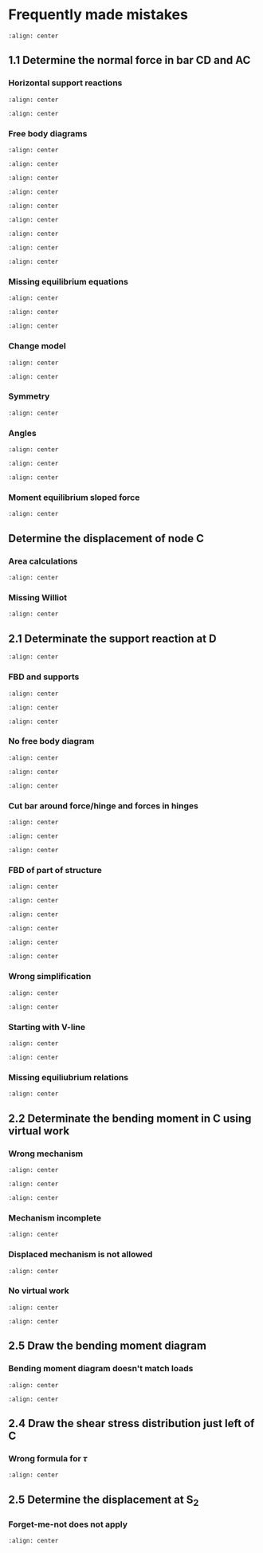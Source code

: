 # Frequently made mistakes

```{figure} ./FMM_data/1.1.svg
:align: center
```

## 1.1 Determine the normal force in bar $\text{CD}$ and $\text{AC}$

### Horizontal support reactions
```{figure} ./FMM_data/hor_sup.png
:align: center
```

```{figure} ./FMM_data/hor_sup_3.png
:align: center
```


### Free body diagrams
```{figure} ./FMM_data/FBD_1.png
:align: center
```

```{figure} ./FMM_data/FBD_2.png
:align: center
```

```{figure} ./FMM_data/FBD_3.png
:align: center
```

```{figure} ./FMM_data/FBD_4.png
:align: center
```

```{figure} ./FMM_data/hor_sup_2.png
:align: center
```

```{figure} ./FMM_data/FBD_5.png
:align: center
```

```{figure} ./FMM_data/FBD_6.png
:align: center
```

```{figure} ./FMM_data/FBD_7.png
:align: center
```

```{figure} ./FMM_data/FBD_8.png
:align: center
```

### Missing equilibrium equations

```{figure} ./FMM_data/miss_eq.png
:align: center
```

```{figure} ./FMM_data/miss_eq2.png
:align: center
```

```{figure} ./FMM_data/miss_eq3.png
:align: center
```

### Change model
```{figure} ./FMM_data/beam.png
:align: center
```

```{figure} ./FMM_data/beam_2.png
:align: center
```

### Symmetry
```{figure} ./FMM_data/symmetry.png
:align: center
```

### Angles
```{figure} ./FMM_data/angles.png
:align: center
```

```{figure} ./FMM_data/angles2.png
:align: center
```

```{figure} ./FMM_data/angles3.png
:align: center
```

### Moment equilibrium sloped force
```{figure} ./FMM_data/sloped.png
:align: center
```

## Determine the displacement of node $\text{C}$

### Area calculations
```{figure} ./FMM_data/area.png
:align: center
```

### Missing Williot
```{figure} ./FMM_data/no_wil.png
:align: center
```

## 2.1 Determinate the support reaction at $\text{D}$
```{figure} ./FMM_data/2.1.svg
:align: center
```

### FBD and supports
```{figure} ./FMM_data/FBD_support.png
:align: center
```

```{figure} ./FMM_data/FBD_support2.png
:align: center
```

```{figure} ./FMM_data/FBD_support3.png
:align: center
```

### No free body diagram
```{figure} ./FMM_data/no_FBD.png
:align: center
```

```{figure} ./FMM_data/no_FBD_2.png
:align: center
```

```{figure} ./FMM_data/no_FBD_3.png
:align: center
```

### Cut bar around force/hinge and forces in hinges
```{figure} ./FMM_data/around_hinge.png
:align: center
```

```{figure} ./FMM_data/around_hinge_2.png
:align: center
```

```{figure} ./FMM_data/around_hinge_3.png
:align: center
```

### FBD of part of structure
```{figure} ./FMM_data/FBD_part.png
:align: center
```

```{figure} ./FMM_data/FBD_part_2.png
:align: center
```

```{figure} ./FMM_data/FBD_part_3.png
:align: center
```

```{figure} ./FMM_data/FBD_part_5.png
:align: center
```

```{figure} ./FMM_data/FBD_part_6.png
:align: center
```

```{figure} ./FMM_data/FBD_part_7.png
:align: center
```

### Wrong simplification
```{figure} ./FMM_data/simp.png
:align: center
```

```{figure} ./FMM_data/FBD_part_4.png
:align: center
```

### Starting with V-line
```{figure} ./FMM_data/V-line.png
:align: center
```

```{figure} ./FMM_data/V-line2.png
:align: center
```

### Missing equiliubrium relations
```{figure} ./FMM_data/miss_eq4.png
:align: center
```

## 2.2 Determinate the bending moment in $\text{C}$ using virtual work

### Wrong mechanism
```{figure} ./FMM_data/wrong_mech.png
:align: center
```

```{figure} ./FMM_data/wrong_mech_2.png
:align: center
```

```{figure} ./FMM_data/wrong_mech_3.png
:align: center
```

### Mechanism incomplete
```{figure} ./FMM_data/mech_incom.png
:align: center
```

### Displaced mechanism is not allowed
```{figure} ./FMM_data/disp_not.png
:align: center
```

### No virtual work
```{figure} ./FMM_data/V-line3.png
:align: center
```

```{figure} ./FMM_data/NO_VW.png
:align: center
```

## 2.5 Draw the bending moment diagram

### Bending moment diagram doesn't match loads
```{figure} ./FMM_data/moments.png
:align: center
```

```{figure} ./FMM_data/moments2.png
:align: center
```

## 2.4 Draw the shear stress distribution just left of $\text{C}$

### Wrong formula for $\tau$
```{figure} ./FMM_data/wrong_tau.png
:align: center
```


## 2.5 Determine the displacement at $\text{S}_2$

### Forget-me-not does not apply
```{figure} ./FMM_data/wrong_FMN.png
:align: center
```

